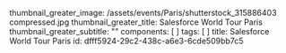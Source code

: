 thumbnail_greater_image: /assets/events/Paris/shutterstock_315886403 compressed.jpg
thumbnail_greater_title: Salesforce World Tour Paris
thumbnail_greater_subtitle: ""
components: [ ]
tags: [ ]
title: Salesforce World Tour Paris
id: dfff5924-29c2-438c-a6e3-6cde509bb7c5
